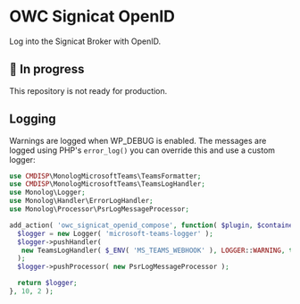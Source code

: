 # OWC Signicat OpenID

Log into the Signicat Broker with OpenID.

## 🚨 In progress

This repository is not ready for production.

## Logging

Warnings are logged when WP_DEBUG is enabled.
The messages are logged using PHP's `error_log()` you can override this and use a custom logger:

```php
use CMDISP\MonologMicrosoftTeams\TeamsFormatter;
use CMDISP\MonologMicrosoftTeams\TeamsLogHandler;
use Monolog\Logger;
use Monolog\Handler\ErrorLogHandler;
use Monolog\Processor\PsrLogMessageProcessor;

add_action( 'owc_signicat_openid_compose', function( $plugin, $container ) {
  $logger = new Logger( 'microsoft-teams-logger' );
  $logger->pushHandler(
   new TeamsLogHandler( $_ENV( 'MS_TEAMS_WEBHOOK' ), LOGGER::WARNING, true,  new TeamsFormatter() )
  );
  $logger->pushProcessor( new PsrLogMessageProcessor );

  return $logger;
}, 10, 2 );
```
